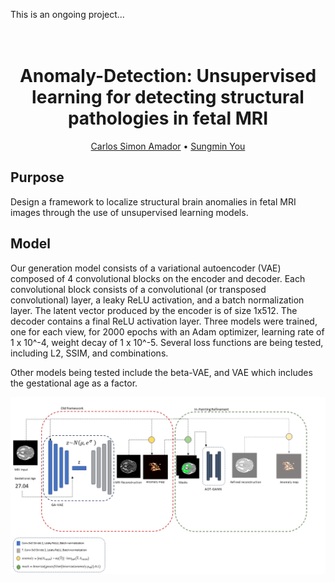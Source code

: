 This is an ongoing project...

<h1 align="center">
  <br>
Anomaly-Detection: Unsupervised learning for detecting structural pathologies in fetal MRI
  <br>
</h1>
  <p align="center">
    <a href="https://github.com/simonamador">Carlos Simon Amador</a> • 
    <a href="https://github.com/VictorSungminYou">Sungmin You</a>

## Purpose
Design a framework to localize structural brain anomalies in fetal MRI images through the use of unsupervised learning models.

## Model
Our generation model consists of a variational autoencoder (VAE) composed of 4 convolutional blocks on the encoder and decoder. 
Each convolutional block consists of a convolutional (or transposed convolutional) layer, a leaky ReLU activation, and a batch normalization layer. 
The latent vector produced by the encoder is of size 1x512. The decoder contains a final ReLU activation layer. Three models were trained, one for each view, 
for 2000 epochs with an Adam optimizer, learning rate of 1 x 10^-4, weight decay of 1 x 10^-5. Several loss functions are being tested, including L2, SSIM, and combinations.

Other models being tested include the beta-VAE, and VAE which includes the gestational age as a factor.

![Architecture](/assets/new_framework.png)
